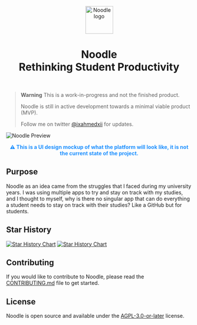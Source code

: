 <div align="center">
  <img src="https://github.com/noodle-run/noodle/blob/main/public/logo.svg?raw=true" alt="Noodle logo" width="75">
  <h1>Noodle <br> Rethinking Student Productivity</h1>
  <br>
</div>

> **Warning**
> This is a work-in-progress and not the finished product.
>
> Noodle is still in active development towards a minimal viable product (MVP).
>
> Follow me on twitter [@ixahmedxii](https://twitter.com/ixahmedxii) for updates.

![Noodle Preview](https://github.com/noodle-run/noodle/blob/main/public/preview.png?raw=true)

<p align="center" style="color:dodgerblue;"><strong>⚠️ This is a UI design mockup of what the platform will look like, it is not the current state of the project.</strong></p>

## Purpose

Noodle as an idea came from the struggles that I faced during my university years. I was using multiple apps to try and stay on track with my studies, and I thought to myself, why is there no singular app that can do everything a student needs to stay on track with their studies? Like a GitHub but for students.

## Star History

[![Star History Chart](https://api.star-history.com/svg?repos=noodle-run/noodle#gh-light-mode-only)](https://star-history.com/#noodle-run/noodle#gh-light-mode-only)
[![Star History Chart](https://api.star-history.com/svg?repos=noodle-run/noodle&theme=dark#gh-dark-mode-only)](https://star-history.com/#noodle-run/noodle#gh-dark-mode-only)

## Contributing

If you would like to contribute to Noodle, please read the [CONTRIBUTING.md](./CONTRIBUTING.md) file to get started.

## License

Noodle is open source and available under the [AGPL-3.0-or-later](./LICENSE) license.
